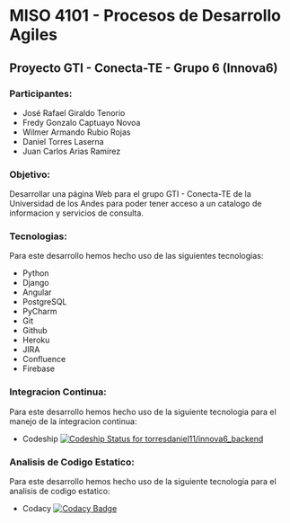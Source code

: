 # MISO 4101 - Procesos de Desarrollo Agiles

## Proyecto GTI - Conecta-TE - Grupo 6 (Innova6)

### Participantes:
 * José Rafael Giraldo Tenorio
 * Fredy Gonzalo Captuayo Novoa
 * Wilmer Armando Rubio Rojas
 * Daniel Torres Laserna
 * Juan Carlos Arias Ramírez
 

### Objetivo:
Desarrollar una página Web para el grupo GTI - Conecta-TE de la Universidad de los Andes para poder tener acceso a un catalogo de informacion y servicios de consulta.


### Tecnologias:
Para este desarrollo hemos hecho uso de las siguientes tecnologias:

* Python
* Django
* Angular
* PostgreSQL
* PyCharm
* Git
* Github
* Heroku
* JIRA
* Confluence
* Firebase


### Integracion Continua:
Para este desarrollo hemos hecho uso de la siguiente tecnologia para el manejo de la integracion continua:

* Codeship
[ ![Codeship Status for torresdaniel11/innova6_backend](https://app.codeship.com/projects/1c647590-27a4-0136-f837-6ef2b9ae3ded/status?branch=master)](https://app.codeship.com/projects/287068)

### Analisis de Codigo Estatico:
Para este desarrollo hemos hecho uso de la siguiente tecnologia para el analisis de codigo estatico:

* Codacy
[![Codacy Badge](https://api.codacy.com/project/badge/Grade/eb5050a13f104b7490d2f50411a7b568)](https://www.codacy.com?utm_source=github.com&amp;utm_medium=referral&amp;utm_content=torresdaniel11/innova6_backend&amp;utm_campaign=Badge_Grade)
